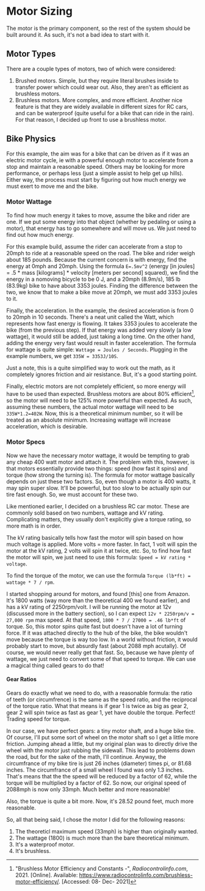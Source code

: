 # Motor Sizing

The motor is the primary component, so the rest of the system should be built around it. As such, it's not a bad idea to start with it.

## Motor Types

There are a couple types of motors, two of which were considered:
1. Brushed motors. Simple, but they require literal brushes inside to transfer power which could wear out. Also, they aren't as efficient as brushless motors.
2. Brushless motors. More complex, and more efficient. Another nice feature is that they are widely available in different sizes for RC cars, and can be waterproof (quite useful for a bike that can ride in the rain). For that reason, I decided up front to use a brushless motor.

## Bike Physics

For this example, the aim was for a bike that can be driven as if it was an electric motor cycle, ie with a powerful enough motor to accelerate from a stop and maintain a reasonable speed. Others may be looking for more performance, or perhaps less (just a simple assist to help get up hills). Either way, the process must start by figuring out how much energy we must exert to move me and the bike.

### Motor Wattage

To find how much energy it takes to move, assume the bike and rider are one. If we put some energy into that object (whether by pedaling or using a motor), that energy has to go somewhere and will move us. We just need to find out how much energy.

For this example build, assume the rider can accelerate from a stop to 20mph to ride at a reasonable speed on the road. The bike and rider weigh about 185 pounds. Because the current concern is with energy, find the energy at 0mph and 20mph. Using the formula `E=.5mv^2` (energy [in joules] = .5 * mass [kilograms] * velocity [meters per second] squared), we find the energy in a nomoving bicycle to be 0 J, and a 20mph (8.9m/s), 185 lb (83.9kg) bike to have about 3353 joules. Finding the difference between the two, we know that to make a bike move at 20mph, we must add 3353 joules to it.

Finally, the acceleration. In the example, the desired acceleration is from 0 to 20mph in 10 seconds. There's a neat unit called the Watt, which represents how fast energy is flowing. It takes 3353 joules to accelerate the bike (from the previous step). If that energy was added very slowly (a low wattage), it would still be added, just taking a long time. On the other hand, adding the energy very fast would result in faster acceleration. The formula for wattage is quite simple: `Wattage = Joules / Seconds`. Plugging in the example numbers, we get `335W = 3353J/10S`.

Just a note, this is a quite simplified way to work out the math, as it completely ignores friction and air resistance. But, it's a good starting point.

Finally, electric motors are not completely efficient, so more energy will have to be used than expected. Brushless motors are about 80% efficient[^1], so the motor will need to be 125% more powerful than expected. As such, assuming these numbers, the actual motor wattage will need to be `335W*1.2=402W`. Now, this is a theoretical minimum number, so it will be treated as an absolute minimum. Increasing wattage will increase acceleration, which is desirable.

### Motor Specs

Now we have the necessary motor wattage, it would be tempting to grab any cheap 400 watt motor and attach it. The problem with this, however, is that motors essentially provide two things: speed (how fast it spins) and torque (how strong the turning is). The formula for motor wattage basically depends on just these two factors. So, even though a motor is 400 watts, it may spin super slow. It'll be powerful, but too slow to be actually spin our tire fast enough. So, we must account for these two.

Like mentioned earlier, I decided on a brushless RC car motor. These are commonly sold based on two numbers, wattage and kV rating. Complicating matters, they usually don't explicitly give a torque rating, so more math is in order.

The kV rating basically tells how fast the motor will spin based on how much voltage is applied. More volts = more faster. In fact, 1 volt will spin the motor at the kV rating, 2 volts will spin it at twice, etc. So, to find how fast the motor will spin, we just need to use this formula: `Speed = kV rating * voltage`.

To find the torque of the motor, we can use the formula `Torque (lb*ft) = wattage * 7 / rpm`.

I started shopping around for motors, and found [this] one from Amazon. It's 1800 watts (way more than the theoretical 400 we found earlier), and has a kV rating of 2250rpm/volt.  I will be running the motor at 12v (discussed more in the battery section), so I can expect `12v * 2250rpm/v = 27,000 rpm` max speed. At that speed, `1800 * 7 / 27000 = .46 lb*ft` of torque. So, this motor spins quite fast but doesn't have a lot of turning force. If it was attached directly to the hub of the bike, the bike wouldn't move because the torque is way too low. In a world without friction, it would probably start to move, but absurdly fast (about 2088 mph acutally). Of course, we would never really get that fast. So, because we have plenty of wattage, we just need to convert some of that speed to torque. We can use a magical thing called gears to do that!

#### Gear Ratios

Gears do exactly what we need to do, with a reasonable formula: the ratio of teeth (or circumfrence) is the same as the speed ratio, and the reciprocal of the torque ratio. What that means is if gear 1 is twice as big as gear 2, gear 2 will spin twice as fast as gear 1, yet have double the torque. Perfect! Trading speed for torque.

In our case, we have perfect gears: a tiny motor shaft, and a huge bike tire. Of course, I'll put some sort of wheel on the motor shaft so I get a little more friction. Jumping ahead a little, but my original plan was to directly drive the wheel with the motor just rubbing the sidewall. This lead to problems down the road, but for the sake of the math, I'll continue. Anyway, the circumfrance of my bike tire is just 26 inches (diameter) times pi, or 81.68 inches. The circumfrance of a small wheel I found was only 1.3 inches. That's means that the the speed will be reduced by a factor of 62, while the torque will be multiplied by a factor of 62. So now, our original speed of 2088mph is now only 33mph. Much better and more reasonable!

Also, the torque is quite a bit more. Now, it's 28.52 pound feet, much more reasonable.

So, all that being said, I chose the motor I did for the following reasons:
1. The theoreticl maximum speed (33mph) is higher than originally wanted.
2. The wattage (1800) is much more than the bare theoretical minimum.
3. It's a waterproof motor.
4. It's brushless.


[^1]: "Brushless Motor Efficiency and Constants -", _Radiocontrolinfo.com_, 2021. [Online]. Available: https://www.radiocontrolinfo.com/brushless-motor-efficiency/. [Accessed: 08- Dec- 2021]
